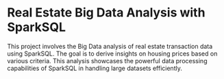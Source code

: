 # Real Estate Big Data Analysis with SparkSQL
This project involves the Big Data analysis of real estate transaction data using SparkSQL. The goal is to derive insights on housing prices based on various criteria. This analysis showcases the powerful data processing capabilities of SparkSQL in handling large datasets efficiently.
